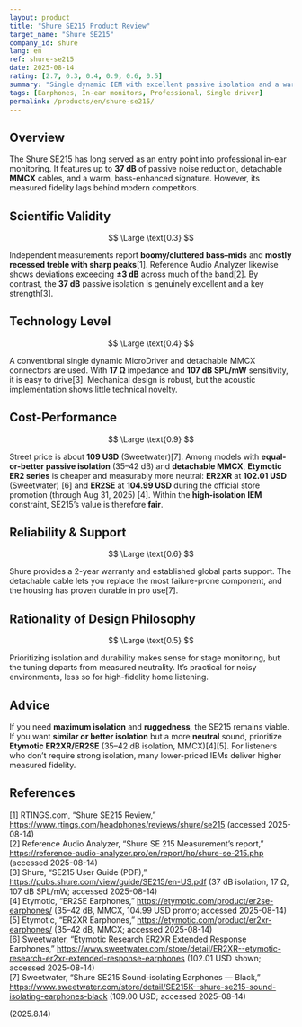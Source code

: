 ```yaml
---
layout: product
title: "Shure SE215 Product Review"
target_name: "Shure SE215"
company_id: shure
lang: en
ref: shure-se215
date: 2025-08-14
rating: [2.7, 0.3, 0.4, 0.9, 0.6, 0.5]
summary: "Single dynamic IEM with excellent passive isolation and a warm tuning. While its frequency response is scientifically problematic, value is reasonable when compared against equally isolating competitors like Etymotic’s ER2 series."
tags: [Earphones, In-ear monitors, Professional, Single driver]
permalink: /products/en/shure-se215/
---
```

## Overview

The Shure SE215 has long served as an entry point into professional in-ear monitoring. It features up to **37 dB** of passive noise reduction, detachable **MMCX** cables, and a warm, bass-enhanced signature. However, its measured fidelity lags behind modern competitors.

## Scientific Validity

$$ \Large \text{0.3} $$

Independent measurements report **boomy/cluttered bass–mids** and **mostly recessed treble with sharp peaks**[1]. Reference Audio Analyzer likewise shows deviations exceeding **±3 dB** across much of the band[2]. By contrast, the **37 dB** passive isolation is genuinely excellent and a key strength[3].

## Technology Level

$$ \Large \text{0.4} $$

A conventional single dynamic MicroDriver and detachable MMCX connectors are used. With **17 Ω** impedance and **107 dB SPL/mW** sensitivity, it is easy to drive[3]. Mechanical design is robust, but the acoustic implementation shows little technical novelty.

## Cost-Performance

$$ \Large \text{0.9} $$

Street price is about **109 USD** (Sweetwater)[7]. Among models with **equal-or-better passive isolation** (35–42 dB) and **detachable MMCX**, **Etymotic ER2 series** is cheaper and measurably more neutral: **ER2XR** at **102.01 USD** (Sweetwater) [6] and **ER2SE** at **104.99 USD** during the official store promotion (through Aug 31, 2025) [4]. Within the **high-isolation IEM** constraint, SE215’s value is therefore **fair**.

## Reliability & Support

$$ \Large \text{0.6} $$

Shure provides a 2-year warranty and established global parts support. The detachable cable lets you replace the most failure-prone component, and the housing has proven durable in pro use[7].

## Rationality of Design Philosophy

$$ \Large \text{0.5} $$

Prioritizing isolation and durability makes sense for stage monitoring, but the tuning departs from measured neutrality. It’s practical for noisy environments, less so for high-fidelity home listening.

## Advice

If you need **maximum isolation** and **ruggedness**, the SE215 remains viable.  
If you want **similar or better isolation** but a more **neutral** sound, prioritize **Etymotic ER2XR/ER2SE** (35–42 dB isolation, MMCX)[4][5]. For listeners who don’t require strong isolation, many lower-priced IEMs deliver higher measured fidelity.

## References

[1] RTINGS.com, “Shure SE215 Review,” https://www.rtings.com/headphones/reviews/shure/se215 (accessed 2025-08-14)  
[2] Reference Audio Analyzer, “Shure SE 215 Measurement’s report,” https://reference-audio-analyzer.pro/en/report/hp/shure-se-215.php (accessed 2025-08-14)  
[3] Shure, “SE215 User Guide (PDF),” https://pubs.shure.com/view/guide/SE215/en-US.pdf (37 dB isolation, 17 Ω, 107 dB SPL/mW; accessed 2025-08-14)  
[4] Etymotic, “ER2SE Earphones,” https://etymotic.com/product/er2se-earphones/ (35–42 dB, MMCX, 104.99 USD promo; accessed 2025-08-14)  
[5] Etymotic, “ER2XR Earphones,” https://etymotic.com/product/er2xr-earphones/ (35–42 dB, MMCX; accessed 2025-08-14)  
[6] Sweetwater, “Etymotic Research ER2XR Extended Response Earphones,” https://www.sweetwater.com/store/detail/ER2XR--etymotic-research-er2xr-extended-response-earphones (102.01 USD shown; accessed 2025-08-14)  
[7] Sweetwater, “Shure SE215 Sound-isolating Earphones — Black,” https://www.sweetwater.com/store/detail/SE215K--shure-se215-sound-isolating-earphones-black (109.00 USD; accessed 2025-08-14)

(2025.8.14)

